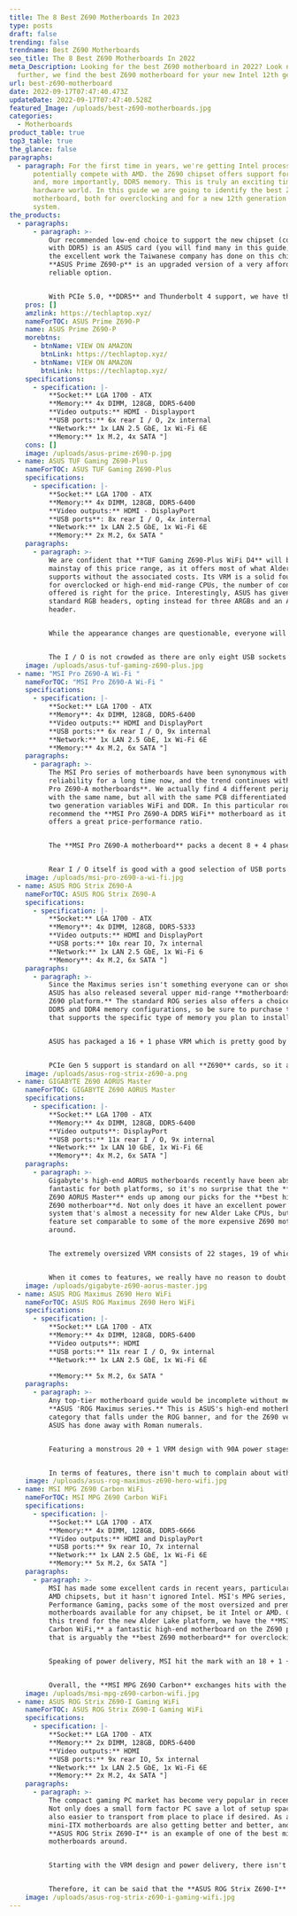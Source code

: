 ```yaml
---
title: The 8 Best Z690 Motherboards In 2023
type: posts
draft: false
trending: false
trendname: Best Z690 Motherboards
seo_title: The 8 Best Z690 Motherboards In 2022
meta_Description: Looking for the best Z690 motherboard in 2022? Look no
  further, we find the best Z690 motherboard for your new Intel 12th gen CPU"
url: best-z690-motherboard
date: 2022-09-17T07:47:40.473Z
updateDate: 2022-09-17T07:47:40.528Z
featured_Image: /uploads/best-z690-motherboards.jpg
categories:
  - Motherboards
product_table: true
top3_table: true
the_glance: false
paragraphs:
  - paragraph: For the first time in years, we're getting Intel processors that can
      potentially compete with AMD. the Z690 chipset offers support for PCIe 5.0
      and, more importantly, DDR5 memory. This is truly an exciting time in the
      hardware world. In this guide we are going to identify the best Z690
      motherboard, both for overclocking and for a new 12th generation economic
      system.
the_products:
  - paragraphs:
      - paragraph: >-
          Our recommended low-end choice to support the new chipset (compatible
          with DDR5) is an ASUS card (you will find many in this guide, given
          the excellent work the Taiwanese company has done on this chipset).
          **ASUS Prime Z690-p** is an upgraded version of a very affordable and
          reliable option.


          With PCIe 5.0, **DDR5** and Thunderbolt 4 support, we have the characteristics of a quality card that can handle any workload. It has Wi-Fi6 and 2.5 Gb Ethernet. Designed to be efficient, with 14 + 1 power phases, 8 + 4 pin ProCool connectors, alloy coils and durable capacitors to handle stable and safe power delivery, giving enthusiasts everything they need with a limited budget.
    pros: []
    amzlink: https://techlaptop.xyz/
    nameForTOC: ASUS Prime Z690-P
    name: ASUS Prime Z690-P
    morebtns:
      - btnName: VIEW ON AMAZON
        btnLink: https://techlaptop.xyz/
      - btnName: VIEW ON AMAZON
        btnLink: https://techlaptop.xyz/
    specifications:
      - specification: |-
          **Socket:** LGA 1700 - ATX
          **Memory:** 4x DIMM, 128GB, DDR5-6400
          **Video outputs:** HDMI - Displayport
          **USB ports:** 6x rear I / O, 2x internal
          **Network:** 1x LAN 2.5 GbE, 1x Wi-Fi 6E
          **Memory:** 1x M.2, 4x SATA "]
    cons: []
    image: /uploads/asus-prime-z690-p.jpg
  - name: ASUS TUF Gaming Z690-Plus
    nameForTOC: ASUS TUF Gaming Z690-Plus
    specifications:
      - specification: |-
          **Socket:** LGA 1700 - ATX
          **Memory:** 4x DIMM, 128GB, DDR5-6400
          **Video outputs:** HDMI - DisplayPort
          **USB ports**: 8x rear I / O, 4x internal
          **Network:** 1x LAN 2.5 GbE, 1x Wi-Fi 6E
          **Memory:** 2x M.2, 6x SATA "
    paragraphs:
      - paragraph: >-
          We are confident that **TUF Gaming Z690-Plus WiFi D4** will become a
          mainstay of this price range, as it offers most of what Alder Lake
          supports without the associated costs. Its VRM is a solid foundation
          for overclocked or high-end mid-range CPUs, the number of connections
          offered is right for the price. Interestingly, ASUS has given up on
          standard RGB headers, opting instead for three ARGBs and an Aura
          header.


          While the appearance changes are questionable, everyone will agree that the VRM and associated heat sinks are much improved. The configuration of the DrMOS 14 + 2 power stage remains the same, but each stage now supplies 80A to the CPU. An additional 4-pin connector can be used for more stable power delivery. On the PCIe front, we have three x16 and two x1 slots, the latter ideal for expansion or capture cards. The upper x16 slot is the only one that supports PCIe 5.0 and with access to all 16 pins. The new chipset allows you to connect a total of four M.2 drives, two of which share a heatsink extended towards the bottom of the board.


          The I / O is not crowded as there are only eight USB sockets available. Fortunately, USB 3.2 Gen1 is the older variant, with two built-in USB-C ports. DisplayPort and HDMI will help gamers who don't mind spending time on CSa: GO using Xe graphics in hopes of overcoming the GPU shortage. There's nothing on I / O to help with overclocking, but you can choose between WiFi6 and 2.5 Gbps Ethernet with LAN Guard.
    image: /uploads/asus-tuf-gaming-z690-plus.jpg
  - name: "MSI Pro Z690-A Wi-Fi "
    nameForTOC: "MSI Pro Z690-A Wi-Fi "
    specifications:
      - specification: |-
          **Socket:** LGA 1700 - ATX
          **Memory**: 4x DIMM, 128GB, DDR5-6400
          **Video outputs:** HDMI and DisplayPort
          **USB ports:** 6x rear I / O, 9x internal
          **Network:** 1x LAN 2.5 GbE, 1x Wi-Fi 6E
          **Memory:** 4x M.2, 6x SATA "]
    paragraphs:
      - paragraph: >-
          The MSI Pro series of motherboards have been synonymous with value and
          reliability for a long time now, and the trend continues with **MSI
          Pro Z690-A motherboards**. We actually find 4 different peripherals
          with the same name, but all with the same PCB differentiated by the
          two generation variables WiFi and DDR. In this particular roundup, we
          recommend the **MSI Pro Z690-A DDR5 WiFi** motherboard as it still
          offers a great price-performance ratio.


          The **MSI Pro Z690-A motherboard** packs a decent 8 + 4 phase VRM which will be great for most regular users who will purchase a motherboard in this price range. The VRM should be able to handle a Core i5 12600K at its maximum overclock, but it should also be able to handle a slight overclocking on its Core i7 sibling. MSI hasn't included any RGB lighting on the board, which is a bit of a pain if you're building a PC in 2022. On the plus side, you don't need to install any RGB bloatware for the motherboard. Support for DDR5 and PCIe Gen 5 comes standard with the Z690 chipset, with 4 M.2 slots and PCIe Gen 4 functionality.


          Rear I / O itself is good with a good selection of USB ports and a 2.5GbE LAN port along with WiFi functionality if that particular motherboard variant is chosen. In conclusion, the **MSI Pro Z690-A** is certainly one of the most value-oriented motherboards on the market and one that puts price-performance first.
    image: /uploads/msi-pro-z690-a-wi-fi.jpg
  - name: ASUS ROG Strix Z690-A
    nameForTOC: ASUS ROG Strix Z690-A
    specifications:
      - specification: |-
          **Socket:** LGA 1700 - ATX
          **Memory**: 4x DIMM, 128GB, DDR5-5333
          **Video outputs:** HDMI and DisplayPort
          **USB ports:** 10x rear IO, 7x internal
          **Network:** 1x LAN 2.5 GbE, 1x Wi-Fi 6
          **Memory**: 4x M.2, 6x SATA "]
    paragraphs:
      - paragraph: >-
          Since the Maximus series isn't something everyone can or should buy,
          ASUS has also released several upper mid-range **motherboards for the
          Z690 platform.** The standard ROG series also offers a choice between
          DDR5 and DDR4 memory configurations, so be sure to purchase the card
          that supports the specific type of memory you plan to install.


          ASUS has packaged a 16 + 1 phase VRM which is pretty good by modern standards. This VRM should be able to comfortably overclock an i7 12700K, as well as be able to achieve some degree of overclocking on the i9 12900K. VRM cooling is also adequate as ASUS has provided large enough heatsinks with diagonal fins to maximize heat dissipation. The RGB design and Strix script on the I / O cover are sublime, giving a glassy look that would fit perfectly in many RGB systems. The chipset heatsink is also white and extends over the PCIe Gen 4 M.2 drive slots as well.


          PCIe Gen 5 support is standard on all **Z690** cards, so it also pops up here, along with support for DDR5 memory up to **5333 MHz**. There are four M.2 slots that support PCIe Gen 4 functionality. connectivity is managed by a 2.5 GbE LAN port and WiFi 6. Several high-speed USB ports are also present on the rear I / O with different speed characteristics. By pairing this motherboard with an i7 12700K or i5 12600K you will have a truly competitive gaming platform.
    image: /uploads/asus-rog-strix-z690-a.png
  - name: GIGABYTE Z690 AORUS Master
    nameForTOC: GIGABYTE Z690 AORUS Master
    specifications:
      - specification: |-
          **Socket:** LGA 1700 - ATX
          **Memory:** 4x DIMM, 128GB, DDR5-6400
          **Video outputs**: DisplayPort
          **USB ports:** 11x rear I / O, 9x internal
          **Network:** 1x LAN 10 GbE, 1x Wi-Fi 6E
          **Memory**: 4x M.2, 6x SATA "]
    paragraphs:
      - paragraph: >-
          Gigabyte's high-end AORUS motherboards recently have been absolutely
          fantastic for both platforms, so it's no surprise that the **Gigabyte
          Z690 AORUS Master** ends up among our picks for the **best high-end
          Z690 motherboar**d. Not only does it have an excellent power delivery
          system that's almost a necessity for new Alder Lake CPUs, but also a
          feature set comparable to some of the more expensive Z690 motherboards
          around.


          The extremely oversized VRM consists of 22 stages, 19 of which supply the 105A CPU with power. This is an insane VRM setup that will almost never be fully utilized, even from a fully overclocked 12900K running 24/7. The VRM design is really ahead of its time due to the fact that any Alder lake, current and future, will fail to saturate the VRM of this motherboard. The heatsinks are quite large, so the card should have no problem dissipating the heat from the VRMs. Speaking of the heatsink, the one on the chipset spans the entire bottom half of the PCB and doubles as a heatsink for M.2 drives. This is a very ingenious implementation.


          When it comes to features, we really have no reason to doubt the **AORUS Master Z690 motherboard**. We find support for DDR5 DIMM memory up to 6400 MHz. There are 11 USB ports on the I / O including two USB-C. The main feature, however, is the 10 GbE LAN port on the back. PCIe Gen 5 is also supported, and the card also has four M.2 drives for every storage need. In conclusion, the AORUS Master Z690 is one of the best premium motherboards for the Z690 chipset available right now.
    image: /uploads/gigabyte-z690-aorus-master.jpg
  - name: ASUS ROG Maximus Z690 Hero WiFi
    nameForTOC: ASUS ROG Maximus Z690 Hero WiFi
    specifications:
      - specification: |-
          **Socket:** LGA 1700 - ATX
          **Memory:** 4x DIMM, 128GB, DDR5-6400
          **Video outputs**: HDMI
          **USB ports:** 11x rear I / O, 9x internal
          **Network:** 1x LAN 2.5 GbE, 1x Wi-Fi 6E

          **Memory:** 5x M.2, 6x SATA "
    paragraphs:
      - paragraph: >-
          Any top-tier motherboard guide would be incomplete without mentioning
          **ASUS 'ROG Maximus series.** This is ASUS's high-end motherboard
          category that falls under the ROG banner, and for the Z690 versions,
          ASUS has done away with Roman numerals.


          Featuring a monstrous 20 + 1 VRM design with 90A power stages, the **Maximus Z690 Hero** is more than enough for any Alder Lake CPU that Intel will be able to release. In fact, we recommend the Maximus Z690 Hero to all potential buyers of the Core i9 12900K and 12900KF, since these CPUs have great overclocking potential that can be achieved using this fantastic Z690 motherboard. The VRM is effectively cooled by large heat sinks, so the temperatures should be perfectly correct. The card supports DDR5 memory at speeds up to 6400MHz.


          In terms of features, there isn't much to complain about with the **Maximus Z690 Hero.** The 2 Thunderbolt 4 ports on the rear I / O stand out immediately and are an excellent addition to the I / O of this card. The device also supports 5 M.2 devices at the same time, if you also install the included M.2 PCIe expansion card. Of course, PCIe Gen 5 is also supported, but this is limited to 16x PCIe slots. We also find a 2.5 GbE LAN port and WiFi 6E for connectivity. All in all, you really can't go wrong with the **Maximus Z690 Her**o for the all-new Alder Lake platform and that's why it's our pick for the best top-of-the-line Z690 motherboard.
    image: /uploads/asus-rog-maximus-z690-hero-wifi.jpg
  - name: MSI MPG Z690 Carbon WiFi
    nameForTOC: MSI MPG Z690 Carbon WiFi
    specifications:
      - specification: |-
          **Socket:** LGA 1700 - ATX
          **Memory:** 4x DIMM, 128GB, DDR5-6666
          **Video outputs:** HDMI and DisplayPort
          **USB ports:** 9x rear IO, 7x internal
          **Network:** 1x LAN 2.5 GbE, 1x Wi-Fi 6E
          **Memory:** 5x M.2, 6x SATA "]
    paragraphs:
      - paragraph: >-
          MSI has made some excellent cards in recent years, particularly for
          AMD chipsets, but it hasn't ignored Intel. MSI's MPG series, MSI
          Performance Gaming, packs some of the most oversized and premium
          motherboards available for any chipset, be it Intel or AMD. Continuing
          this trend for the new Alder Lake platform, we have the **MSI MPG Z690
          Carbon WiFi,** a fantastic high-end motherboard on the Z690 platform
          that is arguably the **best Z690 motherboard** for overclocking.


          Speaking of power delivery, MSI hit the mark with an 18 + 1 + 1-phase VRM design with 75 ° power stages, excellent for overclocking virtually any modern CPU. In particular, the Core i9 12900K would be a great match for this Z690 motherboard as you can fully maximize overclocking on the flagship Alder Lake CPU without taxing the VRMs too much. The card supports DDR5 memory up to a value of **6666 MHz**. When it comes to functionality, there really isn't much to say. All high-end Z690 motherboards are packed with features like PCIe Gen 5 and DDR5 support, so the Z690 Carbon is no different in this respect. Connectivity is handled by a 2.5GbE or WiFi 6E LAN port, both of which are excellent options. We also find 4 M.2 ports running at PCIe Gen 4 speeds, more than enough for any normal user.


          Overall, the **MSI MPG Z690 Carbon** exchanges hits with the premium AORUS Master and Maximus Z690 Hero motherboards, but is slightly cheaper while still offering similar VRM performance, so it's our preferred choice for high-end overclocking.
    image: /uploads/msi-mpg-z690-carbon-wifi.jpg
  - name: ASUS ROG Strix Z690-I Gaming WiFi
    nameForTOC: ASUS ROG Strix Z690-I Gaming WiFi
    specifications:
      - specification: |-
          **Socket:** LGA 1700 - ATX
          **Memory:** 2x DIMM, 128GB, DDR5-6400
          **Video outputs:** HDMI
          **USB ports:** 9x rear IO, 5x internal
          **Network:** 1x LAN 2.5 GbE, 1x Wi-Fi 6E
          **Memory:** 2x M.2, 4x SATA "]
    paragraphs:
      - paragraph: >-
          The compact gaming PC market has become very popular in recent years.
          Not only does a small form factor PC save a lot of setup space, it is
          also easier to transport from place to place if desired. As a result,
          mini-ITX motherboards are also getting better and better, and the
          **ASUS ROG Strix Z690-I** is an example of one of the best mini-ITX
          motherboards around.


          Starting with the VRM design and power delivery, there isn't much to complain about. Obviously, ASUS has downgraded the VRM a bit to accommodate the size constraints, but the 10 + 1 phase VRM with 105 amp power stages shouldn't have much of a problem overclocking the 12700K or even the 12900K. The VRM is also cooled by a sizable finned heat sink, so temperatures should be reasonable. The Z690-I also supports DDR5 memory with speeds of up to **6400MH**z. ASUS hasn't skimped on the feature set despite being a Z690 mini-ITX motherboard. The card's connectivity is impressive thanks to a 2.5GbE LAN port and WiFi 6E capability. There are also two wired M.2 slots for PCIe Gen 4 connectivity, plus the main PCIe Gen 5 slot is the full-sized PCIe 16x slot. We also find many other functions such as BIOS flashback, Clear CMOS button, RGB and aRGB headers, 4 SATA ports and two additional PCBs for some components that come with the package. A solid feature set for a mini-ITX motherboard.


          Therefore, it can be said that the **ASUS ROG Strix Z690-I** is the absolute best mini-ITX Z690 motherboard on the market right now. The combination of: excellent power delivery system and a robust feature set, makes it an excellent choice for enthusiasts building a compact gaming PC on the Alder Lake platform.
    image: /uploads/asus-rog-strix-z690-i-gaming-wifi.jpg
---
```


